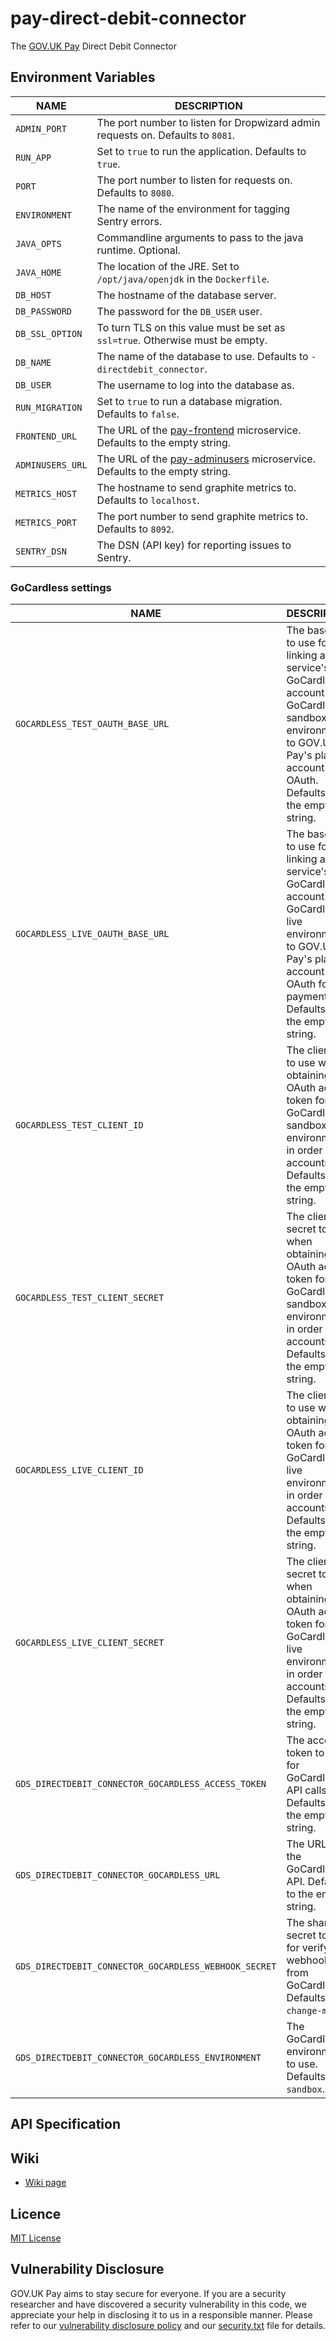 # pay-direct-debit-connector

The [GOV.UK Pay](https://www.payments.service.gov.uk/) Direct Debit Connector

## Environment Variables

| NAME                    | DESCRIPTION                                                                    |
| ----------------------- | ------------------------------------------------------------------------------ |
| `ADMIN_PORT`            | The port number to listen for Dropwizard admin requests on. Defaults to `8081`. |
| `RUN_APP`               | Set to `true` to run the application. Defaults to `true`. |
| `PORT`                  | The port number to listen for requests on. Defaults to `8080`. |
| `ENVIRONMENT`           | The name of the environment for tagging Sentry errors. |
| `JAVA_OPTS`             | Commandline arguments to pass to the java runtime. Optional. |
| `JAVA_HOME`             | The location of the JRE. Set to `/opt/java/openjdk` in the `Dockerfile`. |
| `DB_HOST`               | The hostname of the database server. |
| `DB_PASSWORD`           | The password for the `DB_USER` user. |
| `DB_SSL_OPTION`         | To turn TLS on this value must be set as `ssl=true`. Otherwise must be empty. |
| `DB_NAME`               | The name of the database to use. Defaults to `-directdebit_connector`. |
| `DB_USER`               | The username to log into the database as. |
| `RUN_MIGRATION`         | Set to `true` to run a database migration. Defaults to `false`. |
| `FRONTEND_URL`          | The URL of the [pay-frontend](https://github.com/alphagov/pay-frontend) microservice. Defaults to the empty string. |
| `ADMINUSERS_URL`        | The URL of the [pay-adminusers](https://github.com/alphagov/pay-adminusers) microservice. Defaults to the empty string. |
| `METRICS_HOST`          | The hostname to send graphite metrics to. Defaults to `localhost`. |
| `METRICS_PORT`          | The port number to send graphite metrics to. Defaults to `8092`. |
| `SENTRY_DSN`            | The DSN (API key) for reporting issues to Sentry. |

### GoCardless settings

| NAME                                                  | DESCRIPTION                                                                    |
| ----------------------------------------------------- | ------------------------------------------------------------------------------ |
| `GOCARDLESS_TEST_OAUTH_BASE_URL`                      | The base URL to use for linking a service's GoCardless account in the GoCardless sandbox environment to GOV.UK Pay's platform account with OAuth. Defaults to the empty string. |
| `GOCARDLESS_LIVE_OAUTH_BASE_URL`                      | The base URL to use for linking a service's GoCardless account in the GoCardless live environment to GOV.UK Pay's platform account with OAuth for live payments. Defaults to the empty string. |
| `GOCARDLESS_TEST_CLIENT_ID`                           | The client ID to use when obtaining an OAuth access token for GoCardless's sandbox environment in order to link accounts. Defaults to the empty string. |
| `GOCARDLESS_TEST_CLIENT_SECRET`                       | The client secret to use when obtaining an OAuth access token for GoCardless's sandbox environment in order to link accounts. Defaults to the empty string. |
| `GOCARDLESS_LIVE_CLIENT_ID`                           | The client ID to use when obtaining an OAuth access token for GoCardless's live environment in order to link accounts. Defaults to the empty string. |
| `GOCARDLESS_LIVE_CLIENT_SECRET`                       | The client secret to use when obtaining an OAuth access token for GoCardless's live environment in order to link accounts. Defaults to the empty string. |
| `GDS_DIRECTDEBIT_CONNECTOR_GOCARDLESS_ACCESS_TOKEN`   | The access token to use for GoCardless API calls. Defaults to the empty string. |
| `GDS_DIRECTDEBIT_CONNECTOR_GOCARDLESS_URL`            | The URL to the GoCardless API. Defaults to the empty string. |
| `GDS_DIRECTDEBIT_CONNECTOR_GOCARDLESS_WEBHOOK_SECRET` | The shared secret to use for verifying webhook calls from GoCardless. Defaults to `change-me`. |
| `GDS_DIRECTDEBIT_CONNECTOR_GOCARDLESS_ENVIRONMENT`    | The GoCardless environment to use. Defaults to `sandbox`. |

## API Specification


## Wiki

- [Wiki page](https://github.com/alphagov/pay-direct-debit/wiki)

## Licence

[MIT License](LICENCE)

## Vulnerability Disclosure

GOV.UK Pay aims to stay secure for everyone. If you are a security researcher and have discovered a security vulnerability in this code, we appreciate your help in disclosing it to us in a responsible manner. Please refer to our [vulnerability disclosure policy](https://www.gov.uk/help/report-vulnerability) and our [security.txt](https://vdp.cabinetoffice.gov.uk/.well-known/security.txt) file for details.
